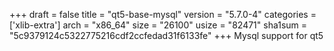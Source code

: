 +++
draft = false
title = "qt5-base-mysql"
version = "5.7.0-4"
categories = ['xlib-extra']
arch = "x86_64"
size = "26100"
usize = "82471"
sha1sum = "5c9379124c5322775216cdf2ccfedad31f6133fe"
+++
Mysql support for qt5